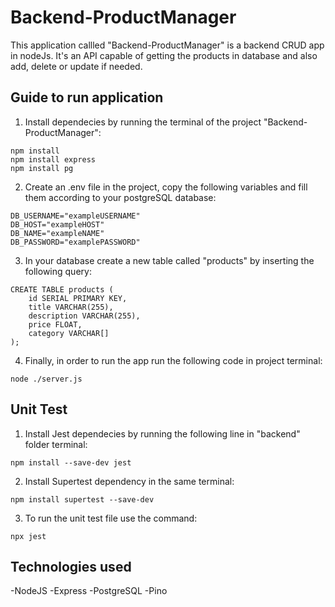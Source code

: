 # Backend-ProductManager

This application callled "Backend-ProductManager" is a backend CRUD app in nodeJs. It's an API capable of getting the products in database and also add, delete or update if needed.

## Guide to run application

1. Install dependecies by running the terminal of the project "Backend-ProductManager":
``` 
npm install
npm install express
npm install pg
```

2. Create an .env file in the project, copy the following variables and fill them according to your postgreSQL database:
``` 
DB_USERNAME="exampleUSERNAME"
DB_HOST="exampleHOST"
DB_NAME="exampleNAME"
DB_PASSWORD="examplePASSWORD"
```

3. In your database create a new table called "products" by inserting the following query:
``` 
CREATE TABLE products (
    id SERIAL PRIMARY KEY,
    title VARCHAR(255),
    description VARCHAR(255),
    price FLOAT,
    category VARCHAR[]
);
```
4. Finally, in order to run the app run the following code in project terminal:
``` 
node ./server.js
```

## Unit Test

1. Install Jest dependecies by running the following line in "backend" folder terminal:
``` 
npm install --save-dev jest
```

2. Install Supertest dependency in the same terminal:
``` 
npm install supertest --save-dev
```

3. To run the unit test file use the command:
``` 
npx jest
```

## Technologies used

-NodeJS
-Express
-PostgreSQL
-Pino
